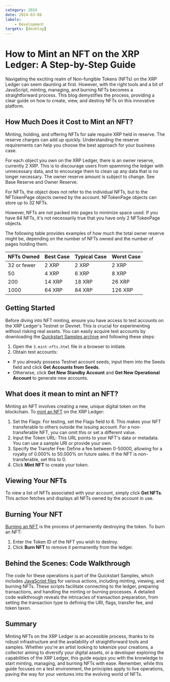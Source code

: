 ```yaml
---
category: 2024
date: 2024-03-08
labels:
    - Development
targets: [devblog]
---
```

# How to Mint an NFT on the XRP Ledger: A Step-by-Step Guide

Navigating the exciting realm of Non-fungible Tokens (NFTs) on the XRP Ledger can seem daunting at first. However, with the right tools and a bit of JavaScript, minting, managing, and burning NFTs becomes a straightforward process. This blog demystifies the process, providing a clear guide on how to create, view, and destroy NFTs on this innovative platform.

<!-- BREAK -->


## How Much Does it Cost to Mint an NFT?

Minting, holding, and offering NFTs for sale require XRP held in reserve. The reserve charges can add up quickly. Understanding the reserve requirements can help you choose the best approach for your business case.

For each object you own on the XRP Ledger, there is an owner reserve, currently 2 XRP. This is to discourage users from spamming the ledger with unnecessary data, and to encourage them to clean up any data that is no longer necessary. The owner reserve amount is subject to change. See Base Reserve and Owner Reserve. 

For NFTs, the object does not refer to the individual NFTs, but to the NFTokenPage objects owned by the account. NFTokenPage objects can store up to 32 NFTs. 

However, NFTs are not packed into pages to minimize space used. If you have 64 NFTs, it's not necessarily true that you have only 2 NFTokenPage objects. 

The following table provides examples of how much the total owner reserve might be, depending on the number of NFTs owned and the number of pages holding them.

| NFTs Owned | Best Case | Typical Case | Worst Case |
|:-----------|:----------|:-------------|:-----------|
|  32 or fewer| 2 XRP | 2 XRP | 2 XRP |
| 50 | 4 XRP | 6 XRP | 8 XRP |
| 200 | 14 XRP | 18 XRP | 26 XRP |
| 1000 | 64 XRP | 84 XRP | 126 XRP |

## Getting Started

Before diving into NFT minting, ensure you have access to test accounts on the XRP Ledger's Testnet or Devnet. This is crucial for experimenting without risking real assets. You can easily acquire test accounts by downloading the [Quickstart Samples archive](https://github.com/XRPLF/xrpl-dev-portal/tree/master/_code-samples/quickstart/js/) and following these steps:

1. Open the `3.mint-nfts.html` file in a browser to initiate.
2. Obtain test accounts:
  - If you already possess Testnet account seeds, input them into the Seeds field and click **Get Accounts from Seeds**.
  - Otherwise, click **Get New Standby Account** and **Get New Operational Account** to generate new accounts.

## What does it mean to mint an NFT?

Minting an NFT involves creating a new, unique digital token on the blockchain. To [mint an NFT](https://xrpl.org/docs/concepts/tokens/nfts/) on the XRP Ledger:

1. Set the Flags: For testing, set the Flags field to 8. This makes your NFT transferable to others outside the issuing account. For a non-transferable NFT, you can omit this or set a different value.
2. Input the Token URL: This URL points to your NFT's data or metadata. You can use a sample URI or provide your own.
3. Specify the Transfer Fee: Define a fee between 0-50000, allowing for a royalty of 0.000% to 50.000% on future sales. If the NFT is non-transferable, set this to 0.
4. Click **Mint NFT** to create your token.

## Viewing Your NFTs

To view a list of NFTs associated with your account, simply click **Get NFTs**. This action fetches and displays all NFTs owned by the account in use.

## Burning Your NFT

[Burning an NFT](https://xrpl.org/docs/tutorials/python/modular-tutorials/nfts/mint-and-burn-nfts#mint-and-burn-nfts-using-python) is the process of permanently destroying the token. To burn an NFT:

1. Enter the Token ID of the NFT you wish to destroy.
2. Click **Burn NFT** to remove it permanently from the ledger.


## Behind the Scenes: Code Walkthrough

The code for these operations is part of the Quickstart Samples, which includes [JavaScript files](https://xrpl.org/docs/tutorials/javascript/get-started) for various actions, including minting, viewing, and burning NFTs. These scripts facilitate connecting to the ledger, preparing transactions, and handling the minting or burning processes. A detailed code walkthrough reveals the intricacies of transaction preparation, from setting the transaction type to defining the URI, flags, transfer fee, and token taxon.

## Summary

Minting NFTs on the XRP Ledger is an accessible process, thanks to its robust infrastructure and the availability of straightforward tools and samples. Whether you're an artist looking to tokenize your creations, a collector aiming to diversify your digital assets, or a developer exploring the capabilities of the XRP Ledger, this guide equips you with the knowledge to start minting, managing, and burning NFTs with ease. Remember, while this guide focuses on a test environment, the principles apply to live operations, paving the way for your ventures into the evolving world of NFTs.
